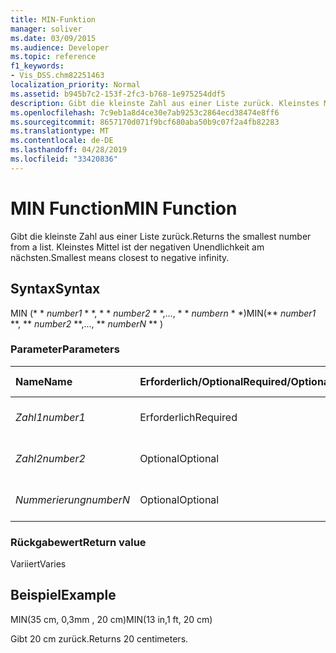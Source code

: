 ```yaml
---
title: MIN-Funktion
manager: soliver
ms.date: 03/09/2015
ms.audience: Developer
ms.topic: reference
f1_keywords:
- Vis_DSS.chm82251463
localization_priority: Normal
ms.assetid: b945b7c2-153f-2fc3-b768-1e975254ddf5
description: Gibt die kleinste Zahl aus einer Liste zurück. Kleinstes Mittel ist der negativen Unendlichkeit am nächsten.
ms.openlocfilehash: 7c9eb1a8d4ce30e7ab9253c2864ecd38474e8ff6
ms.sourcegitcommit: 8657170d071f9bcf680aba50b9c07f2a4fb82283
ms.translationtype: MT
ms.contentlocale: de-DE
ms.lasthandoff: 04/28/2019
ms.locfileid: "33420836"
---
```

# <a name="min-function"></a><span data-ttu-id="14259-104">MIN Function</span><span class="sxs-lookup"><span data-stu-id="14259-104">MIN Function</span></span>

<span data-ttu-id="14259-105">Gibt die kleinste Zahl aus einer Liste zurück.</span><span class="sxs-lookup"><span data-stu-id="14259-105">Returns the smallest number from a list.</span></span> <span data-ttu-id="14259-106">Kleinstes Mittel ist der negativen Unendlichkeit am nächsten.</span><span class="sxs-lookup"><span data-stu-id="14259-106">Smallest means closest to negative infinity.</span></span>
  
## <a name="syntax"></a><span data-ttu-id="14259-107">Syntax</span><span class="sxs-lookup"><span data-stu-id="14259-107">Syntax</span></span>

<span data-ttu-id="14259-108">MIN (\* \* *number1* \* \*, \* \* *number2* \* \*,..., \* \* *numbern* \* \*)</span><span class="sxs-lookup"><span data-stu-id="14259-108">MIN(\*\* *number1* \*\*, \*\* *number2* \*\*,..., \*\* *numberN* \*\* )</span></span> 
  
### <a name="parameters"></a><span data-ttu-id="14259-109">Parameter</span><span class="sxs-lookup"><span data-stu-id="14259-109">Parameters</span></span>

|<span data-ttu-id="14259-110">**Name**</span><span class="sxs-lookup"><span data-stu-id="14259-110">**Name**</span></span>|<span data-ttu-id="14259-111">**Erforderlich/Optional**</span><span class="sxs-lookup"><span data-stu-id="14259-111">**Required/Optional**</span></span>|<span data-ttu-id="14259-112">**Datentyp**</span><span class="sxs-lookup"><span data-stu-id="14259-112">**Data Type**</span></span>|<span data-ttu-id="14259-113">**Beschreibung**</span><span class="sxs-lookup"><span data-stu-id="14259-113">**Description**</span></span>|
|:-----|:-----|:-----|:-----|
| <span data-ttu-id="14259-114">_Zahl1_</span><span class="sxs-lookup"><span data-stu-id="14259-114">_number1_</span></span> <br/> |<span data-ttu-id="14259-115">Erforderlich</span><span class="sxs-lookup"><span data-stu-id="14259-115">Required</span></span>  <br/> |<span data-ttu-id="14259-116">**Variiert**</span><span class="sxs-lookup"><span data-stu-id="14259-116">**Varies**</span></span> <br/> |<span data-ttu-id="14259-117">Die erste Zahl in der Liste.</span><span class="sxs-lookup"><span data-stu-id="14259-117">The first number in the list.</span></span>  <br/> |
| <span data-ttu-id="14259-118">_Zahl2_</span><span class="sxs-lookup"><span data-stu-id="14259-118">_number2_</span></span> <br/> |<span data-ttu-id="14259-119">Optional</span><span class="sxs-lookup"><span data-stu-id="14259-119">Optional</span></span>  <br/> |<span data-ttu-id="14259-120">**Variiert**</span><span class="sxs-lookup"><span data-stu-id="14259-120">**Varies**</span></span> <br/> | <span data-ttu-id="14259-121">Die zweite Zahl in der Liste.</span><span class="sxs-lookup"><span data-stu-id="14259-121">The second number in the list.</span></span>  <br/> |
| <span data-ttu-id="14259-122">_Nummerierung_</span><span class="sxs-lookup"><span data-stu-id="14259-122">_numberN_</span></span> <br/> |<span data-ttu-id="14259-123">Optional</span><span class="sxs-lookup"><span data-stu-id="14259-123">Optional</span></span>  <br/> |<span data-ttu-id="14259-124">**Variiert**</span><span class="sxs-lookup"><span data-stu-id="14259-124">**Varies**</span></span> <br/> |<span data-ttu-id="14259-125">Die n-te Zahl in der Liste.</span><span class="sxs-lookup"><span data-stu-id="14259-125">The nth number in the list.</span></span>  <br/> |
   
### <a name="return-value"></a><span data-ttu-id="14259-126">Rückgabewert</span><span class="sxs-lookup"><span data-stu-id="14259-126">Return value</span></span>

<span data-ttu-id="14259-127">Variiert</span><span class="sxs-lookup"><span data-stu-id="14259-127">Varies</span></span>
  
## <a name="example"></a><span data-ttu-id="14259-128">Beispiel</span><span class="sxs-lookup"><span data-stu-id="14259-128">Example</span></span>

<span data-ttu-id="14259-129">MIN(35 cm, 0,3mm , 20 cm)</span><span class="sxs-lookup"><span data-stu-id="14259-129">MIN(13 in,1 ft, 20 cm)</span></span> 
  
<span data-ttu-id="14259-130">Gibt 20 cm zurück.</span><span class="sxs-lookup"><span data-stu-id="14259-130">Returns 20 centimeters.</span></span> 
  

